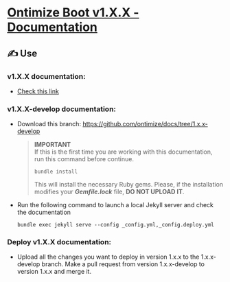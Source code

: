 # [Ontimize Boot v1.X.X - Documentation](https://ontimize.github.io/docs/v1)

## ✍ Use

### v1.X.X documentation:

- [Check this link](https://ontimize.github.io/docs/v1/index.html)

### v1.X.X-develop documentation:

- Download this branch: https://github.com/ontimize/docs/tree/1.x.x-develop

  > **IMPORTANT**  
  > If this is the first time you are working with this documentation, run this command before continue.
  >
  > ```
  > bundle install
  > ```
  >
  > This will install the necessary Ruby gems. Please, if the installation modifies your **_Gemfile.lock_** file, **DO NOT UPLOAD IT**.

- Run the following command to launch a local Jekyll server and check the documentation

  ```
  bundle exec jekyll serve --config _config.yml,_config.deploy.yml
  ```

### Deploy v1.X.X documentation:

- Upload all the changes you want to deploy in version 1.x.x to the 1.x.x-develop branch. Make a pull request from version 1.x.x-develop to version 1.x.x and merge it.

